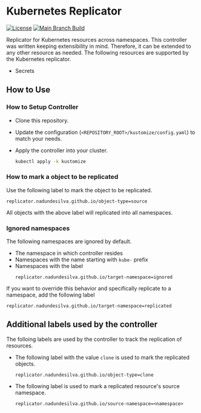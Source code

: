 # Kubernetes Replicator

[![License](https://img.shields.io/badge/License-Apache_2.0-blue.svg)](https://opensource.org/licenses/Apache-2.0)
[![Main Branch Build](https://github.com/nadundesilva/k8s-replicator/actions/workflows/build-branch.yaml/badge.svg)](https://github.com/nadundesilva/k8s-replicator/actions/workflows/build-branch.yaml)

Replicator for Kubernetes resources across namespaces. This controller was written keeping extensibility in mind. Therefore, it can be extended to any other resource as needed. The following resources are supported by the Kubernetes replicator.

* Secrets

## How to Use

### How to Setup Controller

* Clone this repository.
* Update the configuration (`<REPOSITORY_ROOT>/kustomize/config.yaml`) to match your needs.
* Apply the controller into your cluster.

  ```bash
  kubectl apply -k kustomize
  ```

### How to mark a object to be replicated

Use the following label to mark the object to be replicated.

```properties
replicator.nadundesilva.github.io/object-type=source
```

All objects with the above label will replicated into all namespaces.

### Ignored namespaces

The following namespaces are ignored by default.

* The namespace in which controller resides
* Namespaces with the name starting with `kube-` prefix
* Namespaces with the label
  ```properties
  replicator.nadundesilva.github.io/target-namespace=ignored
  ```

If you want to override this behavior and specifically replicate to a namespace, add the following label

```properties
replicator.nadundesilva.github.io/target-namespace=replicated
```

## Additional labels used by the controller

The folloing labels are used by the controller to track the replication of resources.

* The following label with the value `clone` is used to mark the replicated objects.
  ```properties
  replicator.nadundesilva.github.io/object-type=clone
  ```
* The following label is used to mark a replicated resource's source namespace.
  ```properties
  replicator.nadundesilva.github.io/source-namespace=<namespace>
  ```
